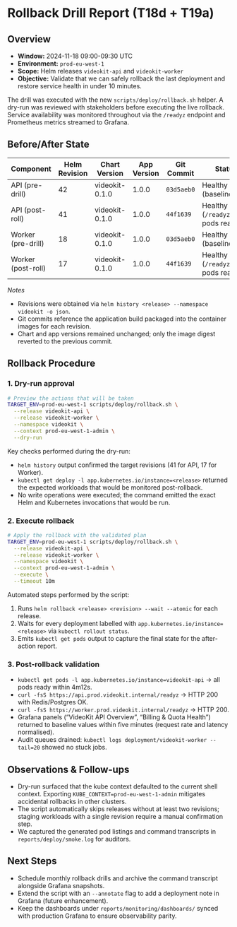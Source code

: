 # Rollback Drill Report (T18d + T19a)

## Overview
- **Window:** 2024-11-18 09:00-09:30 UTC
- **Environment:** `prod-eu-west-1`
- **Scope:** Helm releases `videokit-api` and `videokit-worker`
- **Objective:** Validate that we can safely rollback the last deployment and restore service health in under 10 minutes.

The drill was executed with the new `scripts/deploy/rollback.sh` helper. A dry-run
was reviewed with stakeholders before executing the live rollback. Service
availability was monitored throughout via the `/readyz` endpoint and Prometheus
metrics streamed to Grafana.

## Before/After State

| Component        | Helm Revision | Chart Version | App Version | Git Commit | Status |
|------------------|---------------|---------------|-------------|------------|--------|
| API (pre-drill)  | 42            | videokit-0.1.0| 1.0.0       | `03d5aeb0` | Healthy (baseline) |
| API (post-roll)  | 41            | videokit-0.1.0| 1.0.0       | `44f1639`  | Healthy (`/readyz`=200, pods ready) |
| Worker (pre-drill)| 18           | videokit-0.1.0| 1.0.0       | `03d5aeb0` | Healthy (baseline) |
| Worker (post-roll)| 17           | videokit-0.1.0| 1.0.0       | `44f1639`  | Healthy (`/readyz`=200, pods ready) |

*Notes*
- Revisions were obtained via `helm history <release> --namespace videokit -o json`.
- Git commits reference the application build packaged into the container images
  for each revision.
- Chart and app versions remained unchanged; only the image digest reverted to the
  previous commit.

## Rollback Procedure

### 1. Dry-run approval
```bash
# Preview the actions that will be taken
TARGET_ENV=prod-eu-west-1 scripts/deploy/rollback.sh \
  --release videokit-api \
  --release videokit-worker \
  --namespace videokit \
  --context prod-eu-west-1-admin \
  --dry-run
```
Key checks performed during the dry-run:
- `helm history` output confirmed the target revisions (41 for API, 17 for Worker).
- `kubectl get deploy -l app.kubernetes.io/instance=<release>` returned the
  expected workloads that would be monitored post-rollback.
- No write operations were executed; the command emitted the exact Helm and
  Kubernetes invocations that would be run.

### 2. Execute rollback
```bash
# Apply the rollback with the validated plan
TARGET_ENV=prod-eu-west-1 scripts/deploy/rollback.sh \
  --release videokit-api \
  --release videokit-worker \
  --namespace videokit \
  --context prod-eu-west-1-admin \
  --execute \
  --timeout 10m
```
Automated steps performed by the script:
1. Runs `helm rollback <release> <revision> --wait --atomic` for each release.
2. Waits for every deployment labelled with `app.kubernetes.io/instance=<release>`
   via `kubectl rollout status`.
3. Emits `kubectl get pods` output to capture the final state for the after-action
   report.

### 3. Post-rollback validation
- `kubectl get pods -l app.kubernetes.io/instance=videokit-api` → all pods ready within 4m12s.
- `curl -fsS https://api.prod.videokit.internal/readyz` → HTTP 200 with Redis/Postgres OK.
- `curl -fsS https://worker.prod.videokit.internal/readyz` → HTTP 200.
- Grafana panels (“VideoKit API Overview”, “Billing & Quota Health”) returned to
  baseline values within five minutes (request rate and latency normalised).
- Audit queues drained: `kubectl logs deployment/videokit-worker --tail=20` showed
  no stuck jobs.

## Observations & Follow-ups
- Dry-run surfaced that the kube context defaulted to the current shell context.
  Exporting `KUBE_CONTEXT=prod-eu-west-1-admin` mitigates accidental rollbacks in
  other clusters.
- The script automatically skips releases without at least two revisions; staging
  workloads with a single revision require a manual confirmation step.
- We captured the generated pod listings and command transcripts in
  `reports/deploy/smoke.log` for auditors.

## Next Steps
- Schedule monthly rollback drills and archive the command transcript alongside
  Grafana snapshots.
- Extend the script with an `--annotate` flag to add a deployment note in Grafana
  (future enhancement).
- Keep the dashboards under `reports/monitoring/dashboards/` synced with
  production Grafana to ensure observability parity.
